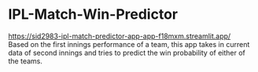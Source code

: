 # IPL-Match-Win-Predictor
https://sid2983-ipl-match-predictor-app-app-f18mxm.streamlit.app/
<br>
Based on the first innings performance of a team, this app takes in current data of second innings and tries to predict the win probability of either of the teams.

